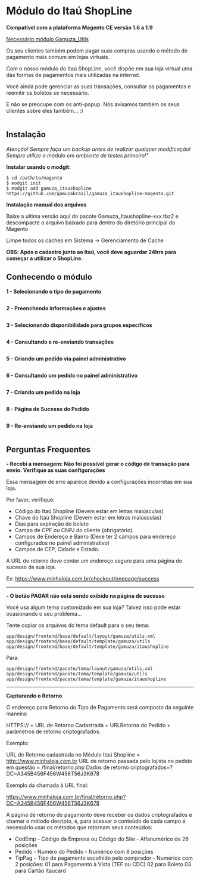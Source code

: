 <h1>Módulo do Itaú ShopLine</h1>

**Compatível com a plataforma Magento CE versão 1.6 a 1.9**

[Necessário módulo Gamuza_Utils](https://github.com/gamuzabrasil/gamuza_utils-magento)

Os seu clientes também podem pagar suas compras usando o método de pagamento mais comum em lojas virtuais.

Com o nosso módulo do Itaú ShopLine, você dispôe em sua loja virtual uma das formas de pagamentos mais utilizadas na internet.

Você ainda pode gerenciar as suas transaçôes, consultar os pagamentos e reemitir os boletos se necessário.

E não se preocupe com os anti-popup. Nós avisamos também os seus clientes sobre eles também... :)

<img src="https://dl.dropboxusercontent.com/s/kky7e8waci9v53q/gamuza-itaushopline-box.png" alt="" title="Gamuza Itaú ShopLine - Magento - Box" />

<h2>Instalação</h2>

*Atenção! Sempre faça um backup antes de realizar qualquer modificação! Sempre utilize o módulo em ambiente de testes primeiro!"*

**Instalar usando o modgit:**

    $ cd /path/to/magento
    $ modgit init
    $ modgit add gamuza_itaushopline https://github.com/gamuzabrasil/gamuza_itaushopline-magento.git

**Instalação manual dos arquivos**

Baixe a ultima versão aqui do pacote Gamuza_Itaushopline-xxx.tbz2 e descompacte o arquivo baixado para dentro do diretório principal do Magento

Limpe todos os caches em Sistema -> Gerenciamento de Cache

**OBS: Após o cadastro junto ao Itaú, você deve aguardar 24hrs para começar a utilizar o ShopLine.**

<h2>Conhecendo o módulo</h2>

**1 - Selecionando o tipo de pagamento**

<img src="https://dl.dropboxusercontent.com/s/uqybmn82a1q5tan/gamuza-itaushopline-config-admin-1.png" alt="" title="Gamuza Itaú ShopLine - Magento - Configuração no Painel Administrativo" />

**2 - Preenchendo informações e ajustes**

<img src="https://dl.dropboxusercontent.com/s/5yp018r0b4nz9j8/gamuza-itaushopline-config-admin-2.png" alt="" title="Gamuza Itaú ShopLine - Magento - Configuração no Painel Administrativo" />

**3 - Selecionando disponibilidade para grupos específicos**

<img src="https://dl.dropboxusercontent.com/s/h8dsz1c7mv1xnkg/gamuza-itaushopline-config-admin-3.png" alt="" title="Gamuza Itaú ShopLine - Magento - Configuração no Painel Administrativo" />

**4 - Consultando e re-enviando transações**

<img src="https://dl.dropboxusercontent.com/s/3uou2xjqtul13h3/gamuza-itaushopline-transacoes-consulta-e-reenvio.png" alt="" title="Gamuza Itaú ShopLine - Magento - Consultando e re-enviando transações" />

**5 - Criando um pedido via painel administrativo**

<img src="https://dl.dropboxusercontent.com/s/av5egnp4w6vu9j1/gamuza-itaushopline-criar-pedido-admin.png" alt="" title="Gamuza Itau ShopLine - Magento - Criando um Pedido via Painel Administrativo" />

**6 - Consultando um pedido no painel administrativo**

<img src="https://dl.dropboxusercontent.com/s/l36xji0dfcxfvam/gamuza-itaushopline-consulta-pedido-admin.png" alt="" title="Gamuza Itau ShopLine - Magento - Consultando um pedido no painel administrativo" />

**7 - Criando um pedido na loja**

<img src="https://dl.dropboxusercontent.com/s/cho3hc4rcj9kd0t/gamuza-itaushopline-criar-pedido-loja.png" alt="" title="Gamuza Itaú ShopLine - Magento - Criando um Pedido na Loja" />

**8 - Página de Sucesso do Pedido**

<img src="https://dl.dropboxusercontent.com/s/x9n5d2zzexprdvh/gamuza-itaushopline-pagina-sucesso-pedido.png" alt="" title="Gamuza Itaú ShopLine - Magento - Página de Sucesso do Pedido" />

**9 - Re-enviando um pedido na loja**

<img src="https://dl.dropboxusercontent.com/s/ptr1w60mdgri7k0/gamuza-itaushopline-reenviando-pedido-loja.png" alt="" title="Gamuza Itaú ShopLine - Magento - Re-enviando um pedido na loja" />

<h2>Perguntas Frequentes</h2>

**- Recebi a mensagem: Não foi possível gerar o código de transação para envio. Verifique as suas configurações**

Essa mensagem de erro aparece devido a configurações incorretas em sua loja.

Por favor, verifique:

- Código do Itaú Shopline (Devem estar em letras maiúsculas)
- Chave do Itaú Shopline (Devem estar em letras maiúsculas)
- Dias para expiração do boleto
- Campo de CPF ou CNPJ do cliente (obrigatório).
- Campos de Endereço e Bairro (Deve ter 2 campos para endereço configurados no painel administrativo)
- Campos de CEP, Cidade e Estado.

A URL de retorno deve conter um endereço seguro para uma página de sucesso de sua loja.

Ex: https://www.minhaloja.com.br/checkout/onepage/success

**********************************************************************************************

**- O botão PAGAR não está sendo exibido na página de sucesso**

Você usa algum tema customizado em sua loja? Talvez isso pode estar ocasionando o seu problema...

Tente copiar os arquivos do tema default para o seu tema:

    app/design/frontend/base/default/layout/gamuza/utils.xml
    app/design/frontend/base/default/template/gamuza/utils
    app/design/frontend/base/default/template/gamuza/itaushopline

Para:

    app/design/frontend/pacote/tema/layout/gamuza/utils.xml
    app/design/frontend/pacote/tema/template/gamuza/utils
    app/design/frontend/pacote/tema/template/gamuza/itaushopline

**********************************************************************************************

**Capturando o Retorno**

O endereço para Retorno do Tipo de Pagamento será composto da seguinte maneira:

HTTPS:// + URL de Retorno Cadastrada + URLRetorna do Pedido + parâmetros de retorno criptografados.

Exemplo:

URL de Retorno cadastrada no Módulo Itaú Shopline = http://www.minhaloja.com.br
URL de retorno passada pelo lojista no pedido em questão = /final/retorno.php
Dados de retorno criptografados=?DC=A345B456F456W456T56J3K678

Exemplo da chamada à URL final:

https://www.minhaloja.com.br/final/retorno.php?DC=A345B456F456W456T56J3K678

A página de retorno do pagamento deve receber os dados criptografados e chamar o método decripto, e, para acessar o conteúdo de cada campo é necessário usar os métodos que retornam seus conteúdos:

- CodEmp - Código da Empresa ou Código do Site - Alfanumérico de 26 posições
- Pedido - Numero do Pedido - Numérico com 8 posições
- TipPag - Tipo de pagamento escolhido pelo comprador - Numérico com 2 posições:
01 para Pagamento à Vista (TEF ou CDC)
02 para Boleto
03 para Cartão Itaucard

